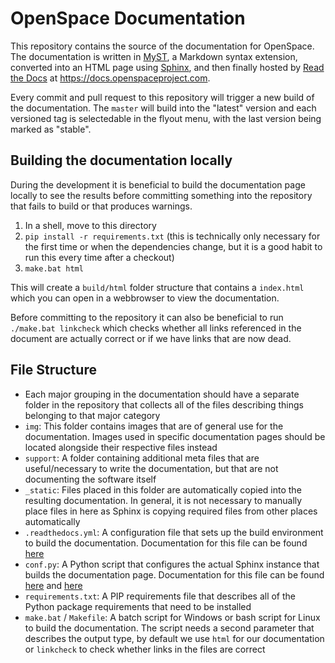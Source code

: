 # OpenSpace Documentation
This repository contains the source of the documentation for OpenSpace. The documentation is written in [MyST](https://myst-parser.readthedocs.io/en/latest/index.html), a Markdown syntax extension, converted into an HTML page using [Sphinx](https://www.sphinx-doc.org/en/master/), and then finally hosted by [Read the Docs](https://about.readthedocs.com/?ref=readthedocs.com) at https://docs.openspaceproject.com.

Every commit and pull request to this repository will trigger a new build of the documentation. The `master` will build into the "latest" version and each versioned tag is selectedable in the flyout menu, with the last version being marked as "stable".

## Building the documentation locally
During the development it is beneficial to build the documentation page locally to see the results before committing something into the repository that fails to build or that produces warnings.

1. In a shell, move to this directory
1. `pip install -r requirements.txt` (this is technically only necessary for the first time or when the dependencies change, but it is a good habit to run this every time after a checkout)
1. `make.bat html`

This will create a `build/html` folder structure that contains a `index.html` which you can open in a webbrowser to view the documentation.

Before committing to the repository it can also be beneficial to run `./make.bat linkcheck` which checks whether all links referenced in the document are actually correct or if we have links that are now dead.

## File Structure
- Each major grouping in the documentation should have a separate folder in the repository that collects all of the files describing things belonging to that major category
- `img`: This folder contains images that are of general use for the documentation. Images used in specific documentation pages should be located alongside their respective files instead
- `support`: A folder containing additional meta files that are useful/necessary to write the documentation, but that are not documenting the software itself
- `_static`: Files placed in this folder are automatically copied into the resulting documentation. In general, it is not necessary to manually place files in here as Sphinx is copying required files from other places automatically
- `.readthedocs.yml`: A configuration file that sets up the build environment to build the documentation. Documentation for this file can be found [here](https://docs.readthedocs.io/en/stable/config-file/v2.html)
- `conf.py`: A Python script that configures the actual Sphinx instance that builds the documentation page. Documentation for this file can be found [here](https://www.sphinx-doc.org/en/master/usage/configuration.html) and [here](https://sphinx-rtd-theme.readthedocs.io/en/stable/configuring.html)
- `requirements.txt`: A PIP requirements file that describes all of the Python package requirements that need to be installed
- `make.bat` / `Makefile`: A batch script for Windows or bash script for Linux to build the documentation. The script needs a second parameter that describes the output type, by default we use `html` for our documentation or `linkcheck` to check whether links in the files are correct
